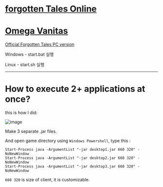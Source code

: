 # [forgotten Tales Online](https://forum.dmgamestudio.com/index.php)

# [Omega Vanitas](https://ov.dmgamestudio.com/index.php)

[Official Forgotten Tales PC version](https://forum.dmgamestudio.com/viewtopic.php?t=17401)

Windows - start.bat 실행

Linux - start.sh 실행

---

# How to execute 2+ applications at once?
this is how I did:

![image](https://github.com/CharmStrange/Snippet/assets/105769152/5944d3cb-4ab1-4c68-aecb-fbfcc88d3d61)

Make 3 separate .jar files.

And open game directory using `Windows Powershell`, type this :
```
Start-Process java -ArgumentList "-jar desktop1.jar 660 320" -NoNewWindow
Start-Process java -ArgumentList "-jar desktop2.jar 660 320" -NoNewWindow
Start-Process java -ArgumentList "-jar desktop3.jar 660 320" -NoNewWindow
```
`660 320` is size of client, it is customizable. 
